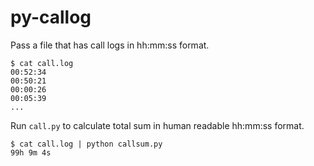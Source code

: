 # py-callog

Pass a file that has call logs in hh:mm:ss format.

```
$ cat call.log
00:52:34
00:50:21
00:00:26
00:05:39
...
```

Run `call.py` to calculate total sum in human readable hh:mm:ss format.

```
$ cat call.log | python callsum.py 
99h 9m 4s
```
